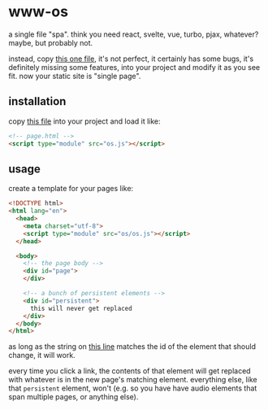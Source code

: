 # www-os

a single file "spa". think you need react, svelte, vue, turbo, pjax, whatever? maybe, but probably not.

instead, copy [this one file](https://github.com/tycobbb/www-os/blob/main/os.js), it's not perfect, it certainly has some bugs, it's definitely missing some features, into your project and modify it as you see fit. now your static site is "single page".

## installation

copy [this file](https://github.com/tycobbb/www-os/blob/main/os.js) into your project and load it like:

```html
<!-- page.html -->
<script type="module" src="os.js"></script>
```

## usage

create a template for your pages like:

```html
<!DOCTYPE html>
<html lang="en">
  <head>
    <meta charset="utf-8">
    <script type="module" src="os/os.js"></script>
  </head>

  <body>
    <!-- the page body -->
    <div id="page">
    </div>

    <!-- a bunch of persistent elements -->
    <div id="persistent">
      this will never get replaced
    </div>
  </body>
</html>
```

as long as the string on [this line](https://github.com/tycobbb/www-os/blob/62e25c6ee562ba905681bd3464f41d878236f34f/os.js#L4) 
matches  the id of the element that should change, it will work.

every time you click a link, the contents of that element will get replaced with whatever is in the new page's matching element. everything
else, like that `persistent` element, won't (e.g. so you have have audio elements that span multiple pages, or anything else).
